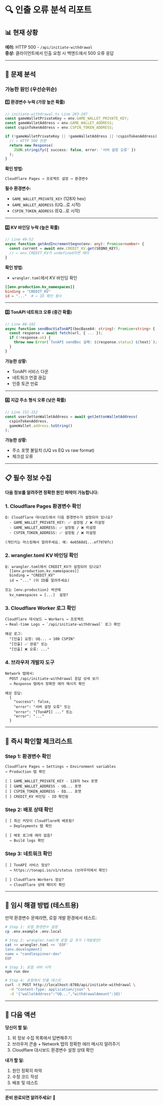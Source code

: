 # 🔍 인출 오류 분석 리포트

## 📊 현재 상황

**에러:** HTTP 500 - `/api/initiate-withdrawal`  
**증상:** 클라이언트에서 인출 요청 시 백엔드에서 500 오류 응답

---

## 🎯 문제 분석

### 가능한 원인 (우선순위순)

#### 1️⃣ **환경변수 누락** (가장 높은 확률)
```typescript
// initiate-withdrawal.ts Line 203-207
const gameWalletPrivateKey = env.GAME_WALLET_PRIVATE_KEY;
const gameWalletAddress = env.GAME_WALLET_ADDRESS;
const cspinTokenAddress = env.CSPIN_TOKEN_ADDRESS;

if (!gameWalletPrivateKey || !gameWalletAddress || !cspinTokenAddress) {
  // ← HTTP 500 반환
  return new Response(
    JSON.stringify({ success: false, error: '서버 설정 오류' })
  );
}
```

**확인 방법:**
```
Cloudflare Pages → 프로젝트 설정 → 환경변수
```

**필수 환경변수:**
- `GAME_WALLET_PRIVATE_KEY` (128자 hex)
- `GAME_WALLET_ADDRESS` (UQ...로 시작)
- `CSPIN_TOKEN_ADDRESS` (EQ...로 시작)

---

#### 2️⃣ **KV 바인딩 누락** (높은 확률)
```typescript
// Line 49-52
async function getAndIncrementSeqno(env: any): Promise<number> {
  const current = await env.CREDIT_KV.get(SEQNO_KEY);
  // ← env.CREDIT_KV가 undefined라면 에러
}
```

**확인 방법:**
- `wrangler.toml`에서 KV 바인딩 확인

```toml
[[env.production.kv_namespaces]]
binding = "CREDIT_KV"
id = "..."  # ← ID 확인 필수
```

---

#### 3️⃣ **TonAPI 네트워크 오류** (중간 확률)
```typescript
// Line 88-102
async function sendBocViaTonAPI(bocBase64: string): Promise<string> {
  const response = await fetch(url, { ... });
  if (!response.ok) {
    throw new Error(`TonAPI sendBoc 실패: ${response.status} ${text}`);
  }
}
```

**가능한 상황:**
- TonAPI 서비스 다운
- 네트워크 연결 끊김
- 인증 토큰 만료

---

#### 4️⃣ **지갑 주소 형식 오류** (낮은 확률)
```typescript
// Line 151-152
const userJettonWalletAddress = await getJettonWalletAddress(
  cspinTokenAddress,
  gameWallet.address.toString()
);
```

**가능한 상황:**
- 주소 포맷 불일치 (UQ vs EQ vs raw format)
- 체크섬 오류

---

## 📋 필수 정보 수집

**다음 정보를 알려주면 정확한 원인 파악이 가능합니다:**

### 1. Cloudflare Pages 환경변수 확인
```
Q: Cloudflare 대시보드에서 다음 환경변수가 설정되어 있나요?
  - GAME_WALLET_PRIVATE_KEY: ✅ 설정됨 / ❌ 미설정
  - GAME_WALLET_ADDRESS: ✅ 설정됨 / ❌ 미설정
  - CSPIN_TOKEN_ADDRESS: ✅ 설정됨 / ❌ 미설정

(개인키는 마스킹해서 알려주세요. 예: 4e6568d1...ef7978fc)
```

### 2. wrangler.toml KV 바인딩 확인
```
Q: wrangler.toml에서 CREDIT_KV가 설정되어 있나요?
  [[env.production.kv_namespaces]]
  binding = "CREDIT_KV"
  id = "..." (이 ID를 알려주세요)
  
또는 [env.production] 섹션에
  kv_namespaces = [...]  설정?
```

### 3. Cloudflare Worker 로그 확인
```
Cloudflare 대시보드 → Workers → 프로젝트
→ Real-time Logs → `/api/initiate-withdrawal` 로그 확인

예상 로그:
  "[인출] 요청: UQ... → 100 CSPIN"
  "[인출] ✅ 완료" 또는
  "[인출] ❌ 오류: ..."
```

### 4. 브라우저 개발자 도구
```
Network 탭에서:
  POST /api/initiate-withdrawal 응답 상세 보기
  → Response 탭에서 정확한 에러 메시지 확인
  
예상 응답:
  {
    "success": false,
    "error": "서버 설정 오류" 또는
    "error": "[TonAPI] ..." 또는
    "error": "..."
  }
```

---

## 🔧 즉시 확인할 체크리스트

### Step 1: 환경변수 확인
```
Cloudflare Pages → Settings → Environment variables
→ Production 탭 확인

[ ] GAME_WALLET_PRIVATE_KEY - 128자 hex 포맷
[ ] GAME_WALLET_ADDRESS - UQ... 포맷
[ ] CSPIN_TOKEN_ADDRESS - EQ... 포맷
[ ] CREDIT_KV 바인딩 - ID 확인됨
```

### Step 2: 배포 상태 확인
```
[ ] 최신 커밋이 Cloudflare에 배포됨?
  → Deployments 탭 확인
  
[ ] 배포 로그에 에러 없음?
  → Build logs 확인
```

### Step 3: 네트워크 확인
```
[ ] TonAPI 서비스 정상?
  → https://tonapi.io/v1/status (브라우저에서 확인)
  
[ ] Cloudflare Workers 정상?
  → Cloudflare 상태 페이지 확인
```

---

## 📱 임시 해결 방법 (테스트용)

만약 환경변수 문제라면, 로컬 개발 환경에서 테스트:

```bash
# Step 1: 로컬 환경변수 설정
cp .env.example .env.local

# Step 2: wrangler.toml에 로컬 값 추가 (개발용만)
cat >> wrangler.toml << 'EOF'
[env.development]
name = "candlespinner-dev"
EOF

# Step 3: 로컬 서버 시작
npm run dev

# Step 4: 로컬에서 인출 테스트
curl -X POST http://localhost:8788/api/initiate-withdrawal \
  -H "Content-Type: application/json" \
  -d '{"walletAddress":"UQ...","withdrawalAmount":10}'
```

---

## 🎯 다음 액션

**당신이 할 일:**
1. 위 정보 수집 목록에서 답변해주기
2. 브라우저 콘솔 + Network 탭의 정확한 에러 메시지 알려주기
3. Cloudflare 대시보드 환경변수 설정 상태 확인

**내가 할 일:**
1. 원인 정확히 파악
2. 수정 코드 작성
3. 배포 및 테스트

---

**준비 완료되면 알려주세요!** 🚀
